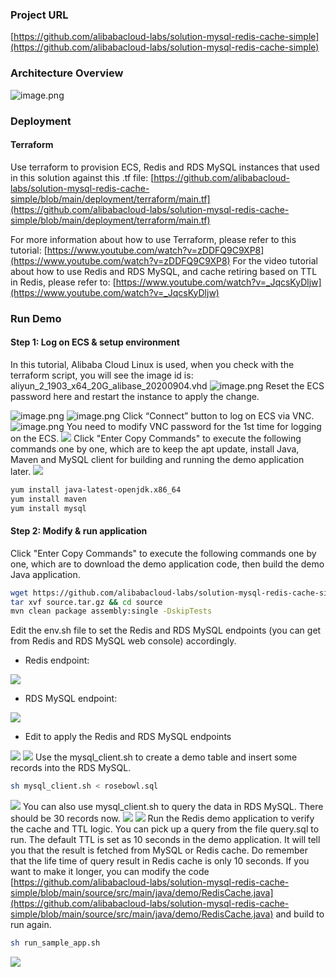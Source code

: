 ### Project URL
[https://github.com/alibabacloud-labs/solution-mysql-redis-cache-simple](https://github.com/alibabacloud-labs/solution-mysql-redis-cache-simple)


### Architecture Overview
![image.png](https://intranetproxy.alipay.com/skylark/lark/0/2021/png/32590/1616740109452-4c94ae78-a656-4cfa-86eb-daf7bb72531b.png#height=371&id=au2CM&margin=%5Bobject%20Object%5D&name=image.png&originHeight=741&originWidth=856&originalType=binary&size=76676&status=done&style=none&width=428)


### Deployment
#### Terraform
Use terraform to provision ECS, Redis and RDS MySQL instances that used in this solution against this .tf file:
[https://github.com/alibabacloud-labs/solution-mysql-redis-cache-simple/blob/main/deployment/terraform/main.tf](https://github.com/alibabacloud-labs/solution-mysql-redis-cache-simple/blob/main/deployment/terraform/main.tf)


For more information about how to use Terraform, please refer to this tutorial: [https://www.youtube.com/watch?v=zDDFQ9C9XP8](https://www.youtube.com/watch?v=zDDFQ9C9XP8)
For the video tutorial about how to use Redis and RDS MySQL, and cache retiring based on TTL in Redis, please refer to: [https://www.youtube.com/watch?v=_JqcsKyDljw](https://www.youtube.com/watch?v=_JqcsKyDljw)


### Run Demo
#### Step 1: Log on ECS & setup environment
In this tutorial, Alibaba Cloud Linux is used,  when you check with the terraform script, you will see the image id is: aliyun_2_1903_x64_20G_alibase_20200904.vhd
![image.png](https://intranetproxy.alipay.com/skylark/lark/0/2021/png/32590/1614589525507-61c19a9c-1456-4d77-8c29-8cc635ccf693.png#height=616&id=oECNI&margin=%5Bobject%20Object%5D&name=image.png&originHeight=616&originWidth=1288&originalType=binary&size=127500&status=done&style=none&width=1288)
Reset the ECS password here and restart the instance to apply the change.


![image.png](https://intranetproxy.alipay.com/skylark/lark/0/2021/png/32590/1614589615475-34d74563-beb2-47f4-8731-2493292c8f0a.png#height=369&id=8okl1&margin=%5Bobject%20Object%5D&name=image.png&originHeight=369&originWidth=957&originalType=binary&size=49149&status=done&style=none&width=957)
![image.png](https://intranetproxy.alipay.com/skylark/lark/0/2021/png/32590/1614589655087-42f42ede-9529-46e6-a22c-a98bc6594219.png#height=417&id=5UOQB&margin=%5Bobject%20Object%5D&name=image.png&originHeight=417&originWidth=645&originalType=binary&size=41619&status=done&style=none&width=645)
Click “Connect” button to log on ECS via VNC.
![image.png](https://intranetproxy.alipay.com/skylark/lark/0/2021/png/32590/1614589704900-57f20754-057a-490a-8216-93a67b568e0d.png#height=309&id=UbJlL&margin=%5Bobject%20Object%5D&name=image.png&originHeight=309&originWidth=599&originalType=binary&size=21690&status=done&style=none&width=599)
You need to modify VNC password for the 1st time for logging on the ECS.
![](https://intranetproxy.alipay.com/skylark/lark/0/2021/png/32590/1617329873981-ed254ea1-3ed6-46a2-a00e-ae3719d64d22.png#from=paste&height=239&id=u0ccfa290&margin=%5Bobject%20Object%5D&originHeight=239&originWidth=1061&originalType=binary&size=26748&status=done&style=none&taskId=ucebac197-b797-43ce-9e3d-2930b31fd5a&width=1061)
Click "Enter Copy Commands" to execute the following commands one by one, which are to keep the apt update, install Java, Maven and MySQL client for building and running the demo application later.
![](https://intranetproxy.alipay.com/skylark/lark/0/2021/png/32590/1617329907991-ae1a4222-a15c-47a1-af9d-76e55841e032.png#from=paste&height=486&id=u180a8a3b&margin=%5Bobject%20Object%5D&originHeight=486&originWidth=854&originalType=binary&size=48949&status=done&style=none&taskId=ud7c4c7d2-e70a-4135-be6e-ff450258edf&width=854)
```bash
yum install java-latest-openjdk.x86_64
yum install maven
yum install mysql
```






#### Step 2: Modify & run application
Click "Enter Copy Commands" to execute the following commands one by one, which are to download the demo application code, then build the demo Java application.
```bash
wget https://github.com/alibabacloud-labs/solution-mysql-redis-cache-simple/raw/main/source.tar.gz
tar xvf source.tar.gz && cd source
mvn clean package assembly:single -DskipTests
```
Edit the env.sh file to set the Redis and RDS MySQL endpoints (you can get from Redis and RDS MySQL web console) accordingly.

- Redis endpoint:

![](https://intranetproxy.alipay.com/skylark/lark/0/2021/png/32590/1617331047330-dfde659a-3f58-43f6-8cdf-f29f6485e908.png#from=paste&height=703&id=ubffd6cb2&margin=%5Bobject%20Object%5D&originHeight=703&originWidth=1103&originalType=binary&size=213690&status=done&style=none&taskId=ufd120df3-c89f-4bfa-af8d-310645d8d59&width=1103)

- RDS MySQL endpoint:

![](https://intranetproxy.alipay.com/skylark/lark/0/2021/png/32590/1617331038156-79d2d9d1-4786-4815-aed9-ff78c84634d0.png#from=paste&height=390&id=u2ad66580&margin=%5Bobject%20Object%5D&originHeight=390&originWidth=1315&originalType=binary&size=194871&status=done&style=none&taskId=u1a40d30a-f260-4b77-a323-b5f1a83d835&width=1315)

- Edit to apply the Redis and RDS MySQL endpoints

![](https://intranetproxy.alipay.com/skylark/lark/0/2021/png/32590/1617333006833-2b49abf8-b2e3-42af-95c3-4f5ca05ae1e6.png#from=paste&height=206&id=uf497b4cd&margin=%5Bobject%20Object%5D&originHeight=206&originWidth=572&originalType=binary&size=61746&status=done&style=none&taskId=ufe0b3e7a-e065-4a3f-b77a-cf30a7254e4&width=572)
![](https://intranetproxy.alipay.com/skylark/lark/0/2021/png/32590/1617332992471-6dc89599-b7a8-4d91-8c5a-1ebf49c93e6e.png#from=paste&height=252&id=u950583d5&margin=%5Bobject%20Object%5D&originHeight=252&originWidth=906&originalType=binary&size=129887&status=done&style=none&taskId=u32392651-64bc-4dc2-ba11-c01bf954fa6&width=906)
Use the mysql_client.sh to create a demo table and insert some records into the RDS MySQL.
```bash
sh mysql_client.sh < rosebowl.sql
```
![](https://intranetproxy.alipay.com/skylark/lark/0/2021/png/32590/1617333122975-c1d506b3-404e-4399-870c-cf93820cc304.png#from=paste&height=354&id=uf1b459bb&margin=%5Bobject%20Object%5D&originHeight=354&originWidth=668&originalType=binary&size=108156&status=done&style=none&taskId=uca591fee-8424-4fa7-8a4f-ed28186bfbf&width=668)
You can also use mysql_client.sh to query the data in RDS MySQL. There should be 30 records now.
![](https://intranetproxy.alipay.com/skylark/lark/0/2021/png/32590/1617334531403-96e6bfa0-1716-4bbc-b614-19de6c132666.png#from=paste&height=45&id=u1c6a54d4&margin=%5Bobject%20Object%5D&originHeight=45&originWidth=530&originalType=binary&size=5378&status=done&style=none&taskId=u79b85fb4-3725-4142-a5db-9c37a485bde&width=530)
![](https://intranetproxy.alipay.com/skylark/lark/0/2021/png/32590/1617334613037-7752b887-2afa-4f99-873b-c6c30fd223ba.png#from=paste&height=646&id=u24c2c870&margin=%5Bobject%20Object%5D&originHeight=646&originWidth=499&originalType=binary&size=117271&status=done&style=none&taskId=u2b5c6c04-b83e-4330-a0fd-f7117ab2b3d&width=499)
Run the Redis demo application to verify the cache and TTL logic. You can pick up a query from the file query.sql to run. The default TTL is set as 10 seconds in the demo application. It will tell you that the result is fetched from MySQL or Redis cache. Do remember that the life time of query result in Redis cache is only 10 seconds. If you want to make it longer, you can modify the code [https://github.com/alibabacloud-labs/solution-mysql-redis-cache-simple/blob/main/source/src/main/java/demo/RedisCache.java](https://github.com/alibabacloud-labs/solution-mysql-redis-cache-simple/blob/main/source/src/main/java/demo/RedisCache.java) and build to run again.
```bash
sh run_sample_app.sh
```
![](https://intranetproxy.alipay.com/skylark/lark/0/2021/png/32590/1617336193105-06965e38-0f2e-4047-92e4-8caae6814768.png#from=paste&height=491&id=u6a561030&margin=%5Bobject%20Object%5D&originHeight=491&originWidth=1124&originalType=binary&size=174152&status=done&style=none&taskId=u0921142b-fa1b-4277-9db2-b49d4ebaa2b&width=1124)
